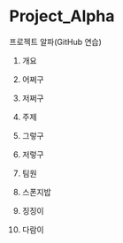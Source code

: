 # Project_Alpha
프로젝트 알파(GitHub 연습)

1. 개요
  1. 어쩌구
  1. 저쩌구

1. 주제
  1. 그렇구
  1. 저렇구

1. 팀원
  1. 스폰지밥
  1. 징징이
  1. 다람이
